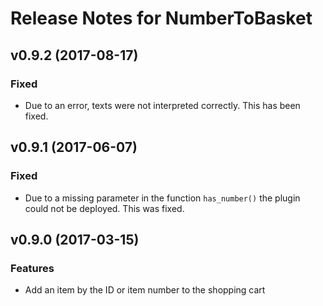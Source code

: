# Release Notes for NumberToBasket

## v0.9.2 (2017-08-17)

### Fixed

- Due to an error, texts were not interpreted correctly. This has been fixed.

## v0.9.1 (2017-06-07)

### Fixed

- Due to a missing parameter in the function `has_number()` the plugin could not be deployed. This was fixed.

## v0.9.0 (2017-03-15)

### Features

- Add an item by the ID or item number to the shopping cart

